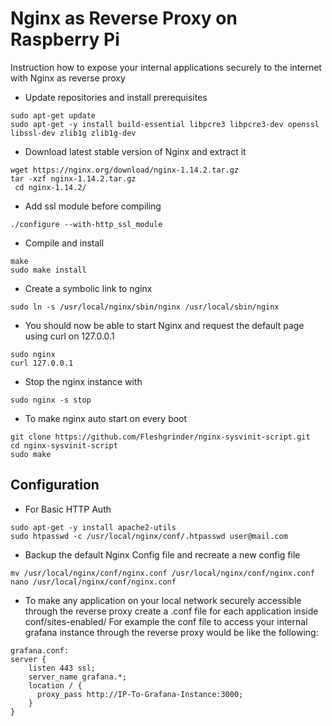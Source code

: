 # Nginx as Reverse Proxy on Raspberry Pi

Instruction how to expose your internal applications securely to the internet with Nginx as reverse proxy

- Update repositories and install prerequisites
```
sudo apt-get update
sudo apt-get -y install build-essential libpcre3 libpcre3-dev openssl libssl-dev zlib1g zlib1g-dev
```
- Download latest stable version of Nginx and extract it
```
wget https://nginx.org/download/nginx-1.14.2.tar.gz
tar -xzf nginx-1.14.2.tar.gz
 cd nginx-1.14.2/
```
- Add ssl module before compiling
```
./configure --with-http_ssl_module
```
- Compile and install
```
make
sudo make install
```
- Create a symbolic link to nginx
```
sudo ln -s /usr/local/nginx/sbin/nginx /usr/local/sbin/nginx
```
- You should now be able to start Nginx and request the default page using curl on 127.0.0.1
```
sudo nginx 
curl 127.0.0.1
```
- Stop the nginx instance with
```	
sudo nginx -s stop
```

- To make nginx auto start on every boot
```
git clone https://github.com/Fleshgrinder/nginx-sysvinit-script.git
cd nginx-sysvinit-script
sudo make
```

## Configuration
- For Basic HTTP Auth 
```
sudo apt-get -y install apache2-utils
sudo htpasswd -c /usr/local/nginx/conf/.htpasswd user@mail.com
```
- Backup the default Nginx Config file and recreate a new config file
```
mv /usr/local/nginx/conf/nginx.conf /usr/local/nginx/conf/nginx.conf
nano /usr/local/nginx/conf/nginx.conf
```

- To make any application on your local network securely accessible through the reverse proxy create a .conf file for each application inside conf/sites-enabled/ 
For example the conf file to access your internal grafana instance through the reverse proxy would be like the following:

```
grafana.conf:
server {
    listen 443 ssl;
    server_name grafana.*;
    location / {
      proxy_pass http://IP-To-Grafana-Instance:3000;
    }
}
```
